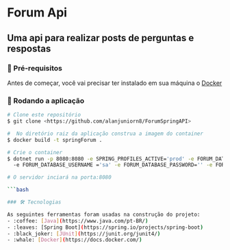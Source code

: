 # Forum Api

## Uma api para realizar posts de perguntas e respostas

### 🚧 Pré-requisitos

Antes de começar, você vai precisar ter instalado em sua máquina o [Docker](https://docs.docker.com/)

### 🎲 Rodando a aplicação

```bash
# Clone este repositório
$ git clone <https://github.com/alanjuniorn8/ForumSpringAPI>

#  No diretório raiz da aplicação construa a imagem do container
$ docker build -t springForum .

# Crie o container
$ dotnet run -p 8080:8080 -e SPRING_PROFILES_ACTIVE='prod' -e FORUM_DATABASE_DRIVER='org.h2.Driver' -e FORUM_DATABASE_URL='jdbc:h2:mem:alura-forum'
  -e FORUM_DATABASE_USERNAME ='sa' -e FORUM_DATABASE_PASSWORD='' -e FORUM_JWT_SECRET='your-secret' springForum

# O servidor inciará na porta:8080

```bash

### 🛠 Tecnologias

As seguintes ferramentas foram usadas na construção do projeto:
- :coffee: [Java](https://www.java.com/pt-BR/)
- :leaves: [Spring Boot](https://spring.io/projects/spring-boot)
- :black_joker: [JUnit](https://junit.org/junit4/)
- :whale: [Docker](https://docs.docker.com/)
